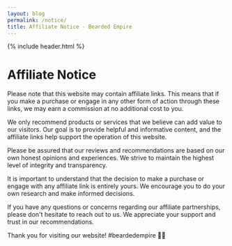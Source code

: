 ```yaml
---
layout: blog
permalink: /notice/
title: Affiliate Notice - Bearded Empire
---
```


{% include header.html %}
# Affiliate Notice

Please note that this website may contain affiliate links. This means that if you make a purchase or engage in any other form of action through these links, we may earn a commission at no additional cost to you.

We only recommend products or services that we believe can add value to our visitors. Our goal is to provide helpful and informative content, and the affiliate links help support the operation of this website.

Please be assured that our reviews and recommendations are based on our own honest opinions and experiences. We strive to maintain the highest level of integrity and transparency.

It is important to understand that the decision to make a purchase or engage with any affiliate link is entirely yours. We encourage you to do your own research and make informed decisions.

If you have any questions or concerns regarding our affiliate partnerships, please don't hesitate to reach out to us. We appreciate your support and trust in our recommendations.

Thank you for visiting our website! #beardedempire 🤘🏻
